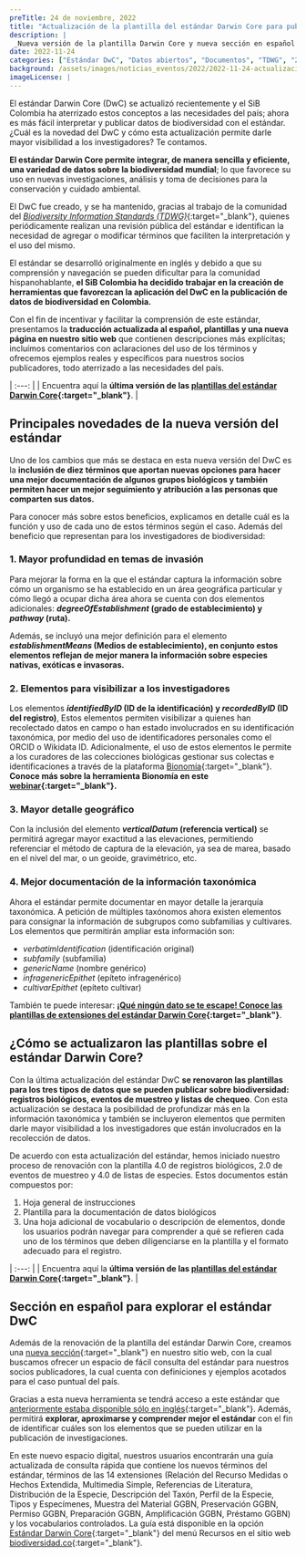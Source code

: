 ```yaml
---
preTitle: 24 de noviembre, 2022
title: "Actualización de la plantilla del estándar Darwin Core para publicar datos sobre biodiversidad"
description: |
 _Nueva versión de la plantilla Darwin Core y nueva sección en español para apoyar el uso e implementación del estándar para la publicación de datos sobre biodiversidad._
date: 2022-11-24
categories: ["Estándar DwC", "Datos abiertos", "Documentos", "TDWG", "2022"]
background: /assets/images/noticias_eventos/2022/2022-11-24-actualizacion-plantilla-dwc.jpg
imageLicense: |
---
```


El estándar Darwin Core (DwC) se actualizó recientemente y el SiB Colombia ha aterrizado estos conceptos a las necesidades del país; ahora es más fácil interpretar y publicar datos de biodiversidad con el estándar. ¿Cuál es la novedad del DwC y cómo esta actualización permite darle mayor visibilidad a los investigadores? Te contamos. 

**El estándar Darwin Core permite integrar, de manera sencilla y eficiente, una variedad de datos sobre la biodiversidad mundial**; lo que favorece su uso en nuevas investigaciones, análisis y toma de decisiones para la conservación y cuidado ambiental.

El DwC fue creado, y se ha mantenido, gracias al trabajo de la comunidad del [_Biodiversity Information Standards (TDWG)_](https://www.tdwg.org/){:target="_blank"}, quienes periódicamente realizan una revisión pública del estándar e identifican la necesidad de agregar o modificar términos que faciliten la interpretación y el uso del mismo.

El estándar se desarrolló originalmente en inglés y debido a que su comprensión y navegación se pueden dificultar para la comunidad hispanohablante, **el SiB Colombia ha decidido trabajar en la creación de herramientas que favorezcan la aplicación del DwC en la publicación de datos de biodiversidad en Colombia.**

Con el fin de incentivar y facilitar la comprensión de este estándar, presentamos la **traducción actualizada al español, plantillas y una nueva página en nuestro sitio web** que contienen descripciones más explícitas; incluímos comentarios con aclaraciones del uso de los términos y ofrecemos ejemplos reales y específicos para nuestros socios publicadores, todo aterrizado a las necesidades del país.

| :---: |
| Encuentra aquí la **última versión de las [plantillas del estándar Darwin Core](https://biodiversidad.co/recursos/plantillas-dwc/){:target="_blank"}**. |

## Principales novedades de la nueva versión del estándar

Uno de los cambios que más se destaca en esta nueva versión del DwC es la **inclusión de diez términos que aportan nuevas opciones para hacer una mejor documentación de algunos grupos biológicos y también permiten hacer un mejor seguimiento y atribución a las personas que comparten sus datos.** 

Para conocer más sobre estos beneficios, explicamos en detalle cuál es la función y uso de cada uno de estos términos según el caso. Además del beneficio que representan para los investigadores de biodiversidad:

### 1. Mayor profundidad en temas de invasión 

Para mejorar la forma en la que el estándar captura la información sobre cómo un organismo se ha establecido en un área geográfica particular y cómo llegó a ocupar dicha área ahora se cuenta con dos elementos adicionales: **_degreeOfEstablishment_ (grado de establecimiento) y _pathway_ (ruta).**

Además, se incluyó una mejor definición para el elemento **_establishmentMeans_ (Medios de establecimiento), en conjunto estos elementos reflejan de mejor manera la información sobre especies nativas, exóticas e invasoras.**

### 2. Elementos para visibilizar a los investigadores 

Los elementos **_identifiedByID_ (ID de la identificación) y _recordedByID_ (ID del registro)**, Estos elementos permiten visibilizar a quienes han recolectado datos en campo o han estado involucrados en su identificación taxonómica, por medio del uso de identificadores personales como el ORCID o Wikidata ID. Adicionalmente, el uso de estos elementos le permite a los curadores de las colecciones biológicas gestionar sus colectas e identificaciones a través de la plataforma [Bionomía](https://es.bionomia.net/){:target="_blank"}. **Conoce más sobre la herramienta Bionomía en este [webinar](https://youtu.be/kXWXDWz6pEs){:target="_blank"}.**

### 3. Mayor detalle geográfico 

Con la inclusión del elemento **_verticalDatum_ (referencia vertical)** se permitirá agregar mayor exactitud a las elevaciones, permitiendo referenciar el método de captura de la elevación, ya sea de marea, basado en el nivel del mar, o un geoide, gravimétrico, etc.

### 4. Mejor documentación de la información taxonómica 

Ahora el estándar permite documentar en mayor detalle la jerarquía taxonómica. A petición de múltiples taxónomos ahora existen elementos para consignar la información de subgrupos como subfamilias y cultivares. Los elementos que permitirán ampliar esta información son: 

* _verbatimIdentification_ (identificación original)
* _subfamily_ (subfamilia)
* _genericName_ (nombre genérico)
* _infragenericEpithet_ (epíteto infragenérico)
* _cultivarEpithet_ (epíteto cultivar)

También te puede interesar: **[¡Qué ningún dato se te escape! Conoce las plantillas de extensiones del estándar Darwin Core](https://biodiversidad.co/post/2022/extensiones-dwc){:target="_blank"}**.

## ¿Cómo se actualizaron las plantillas sobre el estándar Darwin Core?  

Con la última actualización del estándar DwC **se renovaron las plantillas para los tres tipos de datos que se pueden publicar sobre biodiversidad: registros biológicos, eventos de muestreo y listas de chequeo**. Con esta actualización se destaca la posibilidad de profundizar más en la información taxonómica y también se incluyeron elementos que permiten darle mayor visibilidad a los investigadores que están involucrados en la recolección de datos. 

De acuerdo con esta actualización del estándar, hemos iniciado nuestro proceso de renovación con la plantilla 4.0 de registros biológicos, 2.0 de eventos de muestreo y 4.0 de listas de especies. Estos documentos están compuestos por: 

1. Hoja general de instrucciones 
2. Plantilla para la documentación de datos biológicos
3. Una hoja adicional de vocabulario o descripción de elementos, donde los usuarios podrán navegar para comprender a qué se refieren cada uno de los términos que deben diligenciarse en la plantilla y el formato adecuado para el registro.

| :---: |
| Encuentra aquí la **última versión de las [plantillas del estándar Darwin Core](https://biodiversidad.co/recursos/plantillas-dwc/){:target="_blank"}**. |

## Sección en español para explorar el estándar DwC

Además de la renovación de la plantilla del estándar Darwin Core, creamos una [nueva sección](https://biodiversidad.co/compartir/estandar-darwin-core/){:target="_blank"} en nuestro sitio web, con la cual buscamos ofrecer un espacio de fácil consulta del estándar para nuestros socios publicadores, la cual cuenta con definiciones y ejemplos acotados para el caso puntual del país.

Gracias a esta nueva herramienta se tendrá acceso a este estándar que [anteriormente estaba disponible sólo en inglés](https://dwc.tdwg.org/terms/){:target="_blank"}. Además, permitirá **explorar, aproximarse y comprender mejor el estándar** con el fin de identificar cuáles son los elementos que se pueden utilizar en la publicación de investigaciones.

En este nuevo espacio digital, nuestros usuarios encontrarán una guía actualizada de consulta rápida que contiene los nuevos términos del estándar, términos de las 14 extensiones (Relación del Recurso Medidas o Hechos Extendida, Multimedia Simple, Referencias de Literatura, Distribución de la Especie, Descripción del Taxón, Perfil de la Especie, Tipos y Especímenes, Muestra del Material GGBN, Preservación GGBN, Permiso GGBN, Preparación GGBN, Amplificación GGBN, Préstamo GGBN) y los vocabularios controlados. La guía está disponible en la opción [Estándar Darwin Core](https://biodiversidad.co/compartir/estandar-darwin-core/){:target="_blank"} del menú Recursos en el sitio web [biodiversidad.co](https://biodiversidad.co/){:target="_blank"}.
